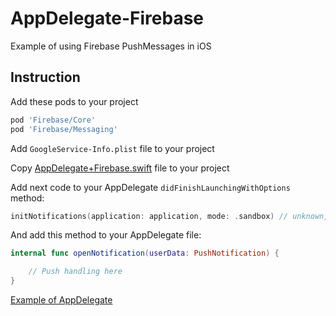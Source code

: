 AppDelegate-Firebase
============

Example of using Firebase PushMessages in iOS

## Instruction
Add these pods to your project

```ruby
pod 'Firebase/Core'
pod 'Firebase/Messaging'
```

Add ```GoogleService-Info.plist``` file to your project

Copy [AppDelegate+Firebase.swift](https://github.com/steelkiwi/AppDelegate-Firebase/blob/master/AppDelegate+Firebase.swift) file to your project

Add next code to your AppDelegate ```didFinishLaunchingWithOptions``` method:
```swift
initNotifications(application: application, mode: .sandbox) // unknown, sandbox, prod
```

And add this method to your AppDelegate file:
```swift
internal func openNotification(userData: PushNotification) {

    // Push handling here
}
```

[Example of AppDelegate](https://github.com/steelkiwi/AppDelegate-Firebase/blob/master/AppDelegate.swift)
